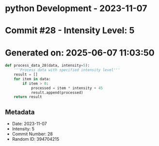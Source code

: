 ﻿# python Development - 2023-11-07
# Commit #28 - Intensity Level: 5
# Generated on: 2025-06-07 11:03:50
```python
def process_data_28(data, intensity=5):
    '''Process data with specified intensity level'''
    result = []
    for item in data:
        if item > 0:
            processed = item * intensity + 45
            result.append(processed)
    return result
```
## Metadata
- Date: 2023-11-07
- Intensity: 5
- Commit Number: 28
- Random ID: 394704215
